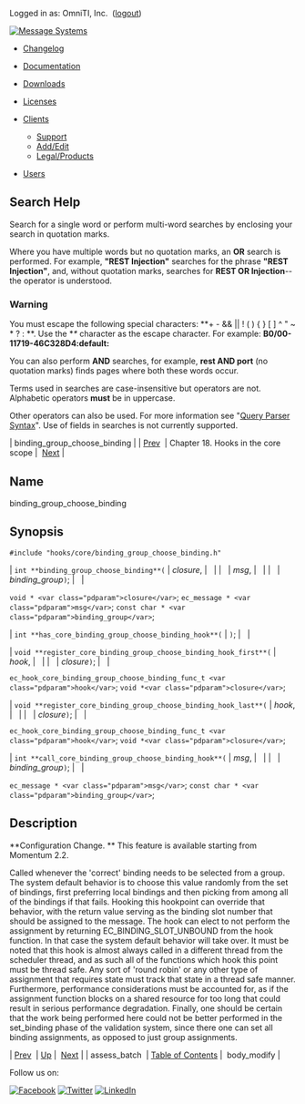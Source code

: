 Logged in as: OmniTI, Inc.  ([logout](https://support.messagesystems.com/logout.php))

[![Message Systems](https://support.messagesystems.com/images/ms-white205.png)](https://support.messagesystems.com/start.php) 

*   [Changelog](https://support.messagesystems.com/start.php?show=changelog)
*   [Documentation](https://support.messagesystems.com/docs/)
*   [Downloads](https://support.messagesystems.com/start.php)

*   [Licenses](https://support.messagesystems.com/license_summary.php)
*   <a href="">Clients</a>
    *   [Support](https://support.messagesystems.com/cs.php)
    *   [Add/Edit](https://support.messagesystems.com/edit_client.php)
    *   [Legal/Products](https://support.messagesystems.com/edit_products.php)
*   [Users](https://support.messagesystems.com/edit_customer.php)

## Search Help

Search for a single word or perform multi-word searches by enclosing your search in quotation marks.

Where you have multiple words but no quotation marks, an **OR** search is performed. For example, **"REST Injection"** searches for the phrase **"REST Injection"**, and, without quotation marks, searches for **REST OR Injection**--the operator is understood.

### Warning

You must escape the following special characters: **+ - && || ! ( ) { } [ ] ^ " ~ * ? : \**. Use the **\** character as the escape character. For example: **B0/00-11719-46C328D4\:default\:**

You can also perform **AND** searches, for example, **rest AND port** (no quotation marks) finds pages where both these words occur.

Terms used in searches are case-insensitive but operators are not. Alphabetic operators **must** be in uppercase.

Other operators can also be used. For more information see "[Query Parser Syntax](https://lucene.apache.org/core/old_versioned_docs/versions/3_0_0/queryparsersyntax.html)". Use of fields in searches is not currently supported.

| binding_group_choose_binding |
| [Prev](extending.hooks.core.assess_batch.php)  | Chapter 18. Hooks in the core scope |  [Next](extending.hooks.core.body_modify.php) |

<a name="extending.hooks.core.binding_group_choose_binding"></a>
## Name

binding_group_choose_binding

## Synopsis

`#include "hooks/core/binding_group_choose_binding.h"`

| `int **binding_group_choose_binding**(` | <var class="pdparam">closure</var>, |   |
|   | <var class="pdparam">msg</var>, |   |
|   | <var class="pdparam">binding_group</var>`)`; |   |

`void * <var class="pdparam">closure</var>`;
`ec_message * <var class="pdparam">msg</var>`;
`const char * <var class="pdparam">binding_group</var>`;

| `int **has_core_binding_group_choose_binding_hook**(` | `)`; |   |

| `void **register_core_binding_group_choose_binding_hook_first**(` | <var class="pdparam">hook</var>, |   |
|   | <var class="pdparam">closure</var>`)`; |   |

`ec_hook_core_binding_group_choose_binding_func_t <var class="pdparam">hook</var>`;
`void *<var class="pdparam">closure</var>`;

| `void **register_core_binding_group_choose_binding_hook_last**(` | <var class="pdparam">hook</var>, |   |
|   | <var class="pdparam">closure</var>`)`; |   |

`ec_hook_core_binding_group_choose_binding_func_t <var class="pdparam">hook</var>`;
`void *<var class="pdparam">closure</var>`;

| `int **call_core_binding_group_choose_binding_hook**(` | <var class="pdparam">msg</var>, |   |
|   | <var class="pdparam">binding_group</var>`)`; |   |

`ec_message * <var class="pdparam">msg</var>`;
`const char * <var class="pdparam">binding_group</var>`;<a name="idp20422976"></a>
## Description

**Configuration Change. ** This feature is available starting from Momentum 2.2.

Called whenever the 'correct' binding needs to be selected from a group. The system default behavior is to choose this value randomly from the set of bindings, first preferring local bindings and then picking from among all of the bindings if that fails. Hooking this hookpoint can override that behavior, with the return value serving as the binding slot number that should be assigned to the message. The hook can elect to not perform the assignment by returning EC_BINDING_SLOT_UNBOUND from the hook function. In that case the system default behavior will take over. It must be noted that this hook is almost always called in a different thread from the scheduler thread, and as such all of the functions which hook this point must be thread safe. Any sort of 'round robin' or any other type of assignment that requires state must track that state in a thread safe manner. Furthermore, performance considerations must be accounted for, as if the assignment function blocks on a shared resource for too long that could result in serious performance degradation. Finally, one should be certain that the work being performed here could not be better performed in the set_binding phase of the validation system, since there one can set all binding assignments, as opposed to just group assignments.

| [Prev](extending.hooks.core.assess_batch.php)  | [Up](extending.hooks.core.php) |  [Next](extending.hooks.core.body_modify.php) |
| assess_batch  | [Table of Contents](index.php) |  body_modify |

Follow us on:

[![Facebook](https://support.messagesystems.com/images/icon-facebook.png)](http://www.facebook.com/messagesystems) [![Twitter](https://support.messagesystems.com/images/icon-twitter.png)](http://twitter.com/#!/MessageSystems) [![LinkedIn](https://support.messagesystems.com/images/icon-linkedin.png)](http://www.linkedin.com/company/message-systems)